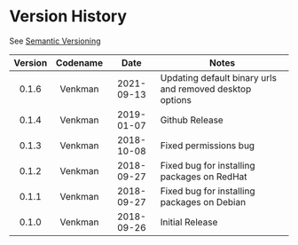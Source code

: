 # Version History

See [Semantic Versioning](http://semver.org/spec/v2.0.0.html)

|Version|Codename|Date|Notes|
|:---:|:---:|:---:|---|
|0.1.6|Venkman|2021-09-13|Updating default binary urls and removed desktop options|
|0.1.4|Venkman|2019-01-07|Github Release|
|0.1.3|Venkman|2018-10-08|Fixed permissions bug|
|0.1.2|Venkman|2018-09-27|Fixed bug for installing packages on RedHat|
|0.1.1|Venkman|2018-09-27|Fixed bug for installing packages on Debian|
|0.1.0|Venkman|2018-09-26|Initial Release|
